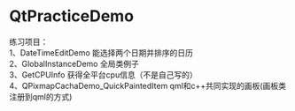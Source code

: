# QtPracticeDemo
练习项目：<br>
1、DateTimeEditDemo 能选择两个日期并排序的日历 <br>
2、GlobalInstanceDemo 全局类例子 <br>
3、GetCPUInfo 获得全平台cpu信息（不是自己写的）<br>
4、QPixmapCachaDemo_QuickPaintedItem qml和c++共同实现的画板(画板类注册到qml的方式)<br>

